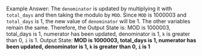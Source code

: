 Example Answer:
The `denominator` is updated by multiplying it with `total_days` and then taking the modulo by `MOD`. Since `MOD` is 1000003 and `total_days` is 1, the new value of `denominator` will be 1. The other variables remain the same. Therefore, the Output State is: MOD is 1000003, total_days is 1, numerator has been updated, denominator is 1, `k` is greater than 0, `i` is 1.
Output State: **MOD is 1000003, total_days is 1, numerator has been updated, denominator is 1, `k` is greater than 0, `i` is 1**